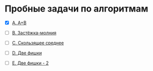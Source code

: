 # Пробные задачи по алгоритмам
- [x] <a href="./A-A-plus-B">A. A+B</a>
- [ ] <a href="./B_Zip-fastener">B. Застёжка-молния</a>
- [ ] <a href="./C_Moving-average">C. Скользящее среднее</a>
- [ ] <a href="./D_Two-chips">D. Две фишки</a>
- [ ] <a href="./E_Two-chips-2">E. Две фишки - 2</a>

